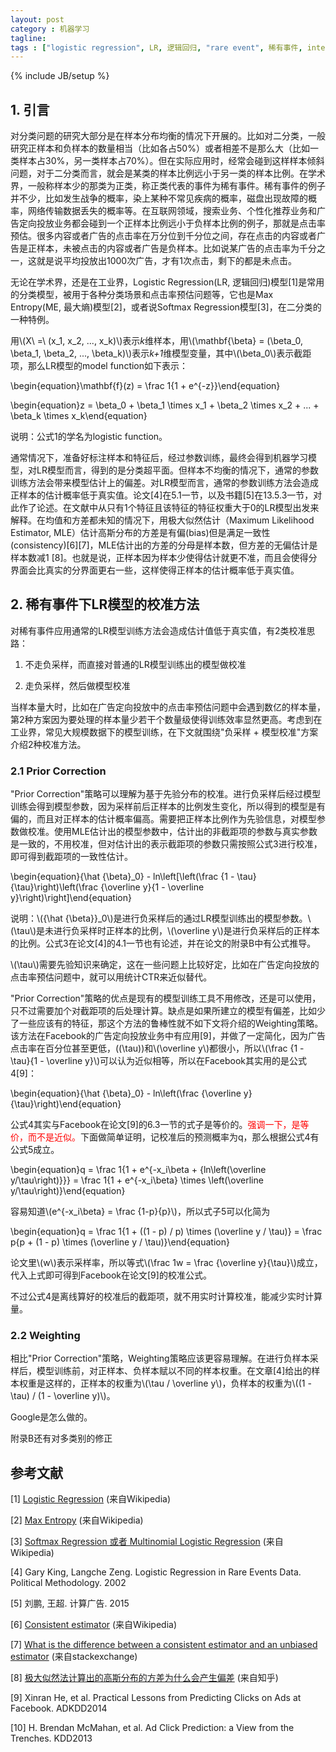 ```yaml
---
layout: post
category : 机器学习
tagline: 
tags : ["logistic regression", LR, 逻辑回归, "rare event", 稀有事件, intercept, 截距]
---
```

{% include JB/setup %}

## 1. 引言

对分类问题的研究大部分是在样本分布均衡的情况下开展的。比如对二分类，一般研究正样本和负样本的数量相当（比如各占50%）或者相差不是那么大（比如一类样本占30%，另一类样本占70%）。但在实际应用时，经常会碰到这样样本倾斜问题，对于二分类而言，就会是某类的样本比例远小于另一类的样本比例。在学术界，一般称样本少的那类为正类，称正类代表的事件为稀有事件。稀有事件的例子并不少，比如发生战争的概率，染上某种不常见疾病的概率，磁盘出现故障的概率，网络传输数据丢失的概率等。在互联网领域，搜索业务、个性化推荐业务和广告定向投放业务都会碰到一个正样本比例远小于负样本比例的例子，那就是点击率预估。很多内容或者广告的点击率在万分位到千分位之间，存在点击的内容或者广告是正样本，未被点击的内容或者广告是负样本。比如说某广告的点击率为千分之一，这就是说平均投放出1000次广告，才有1次点击，剩下的都是未点击。

无论在学术界，还是在工业界，Logistic Regression(LR, 逻辑回归)模型[1]是常用的分类模型，被用于各种分类场景和点击率预估问题等，它也是Max Entropy(ME, 最大熵)模型[2]，或者说Softmax Regression模型[3]，在二分类的一种特例。

用\\(X\ =\ (x_1, x_2, ..., x_k)\\)表示*k*维样本，用\\(\mathbf{\beta} = (\beta_0, \beta_1, \beta_2, ..., \beta_k)\\)表示*k+1*维模型变量，其中\\(\beta_0\\)表示截距项，那么LR模型的model function如下表示：

\begin{equation}\mathbf{f}(z) = \frac 1{1 + e^{-z}}\end{equation}

\begin{equation}z = \beta_0 + \beta_1 \times x_1 +  \beta_2 \times x_2 + ... +  \beta_k \times x_k\end{equation}

说明：公式1的学名为logistic function。

通常情况下，准备好标注样本和特征后，经过参数训练，最终会得到机器学习模型，对LR模型而言，得到的是分类超平面。但样本不均衡的情况下，通常的参数训练方法会带来模型估计上的偏差。对LR模型而言，通常的参数训练方法会造成正样本的估计概率低于真实值。论文[4]在5.1一节，以及书籍[5]在13.5.3一节，对此作了论述。在文献中从只有1个特征且该特征的特征权重大于0的LR模型出发来解释。在均值和方差都未知的情况下，用极大似然估计（Maximum Likelihood Estimator, MLE）估计高斯分布的方差是有偏(bias)但是满足一致性(consistency)[6][7]，MLE估计出的方差的分母是样本数，但方差的无偏估计是样本数减1 [8]。也就是说，正样本因为样本少使得估计就更不准，而且会使得分界面会比真实的分界面更右一些，这样使得正样本的估计概率低于真实值。

## 2. 稀有事件下LR模型的校准方法

对稀有事件应用通常的LR模型训练方法会造成估计值低于真实值，有2类校准思路：

1. 不走负采样，而直接对普通的LR模型训练出的模型做校准

2. 走负采样，然后做模型校准

当样本量大时，比如在广告定向投放中的点击率预估问题中会遇到数亿的样本量，第2种方案因为要处理的样本量少若干个数量级使得训练效率显然更高。考虑到在工业界，常见大规模数据下的模型训练，在下文就围绕"负采样 + 模型校准"方案介绍2种校准方法。

### 2.1 Prior Correction

"Prior Correction"策略可以理解为基于先验分布的校准。进行负采样后经过模型训练会得到模型参数，因为采样前后正样本的比例发生变化，所以得到的模型是有偏的，而且对正样本的估计概率偏高。需要把正样本比例作为先验信息，对模型参数做校准。使用MLE估计出的模型参数中，估计出的非截距项的参数与真实参数是一致的，不用校准，但对估计出的表示截距项的参数只需按照公式3进行校准，即可得到截距项的一致性估计。

\begin{equation}{\hat {\beta}_0} - ln\left[\left(\frac {1 - \tau}{\tau}\right)\left(\frac {\overline y}{1 - \overline y}\right)\right]\end{equation}

说明：\\({\hat {\beta}}_0\\)是进行负采样后的通过LR模型训练出的模型参数。\\(\tau\\)是未进行负采样时正样本的比例，\\(\overline y\\)是进行负采样后的正样本的比例。公式3在论文[4]的4.1一节也有论述，并在论文的附录B中有公式推导。

\\(\tau\\)需要先验知识来确定，这在一些问题上比较好定，比如在广告定向投放的点击率预估问题中，就可以用统计CTR来近似替代。

"Prior Correction"策略的优点是现有的模型训练工具不用修改，还是可以使用，只不过需要加个对截距项的后处理计算。缺点是如果所建立的模型有偏差，比如少了一些应该有的特征，那这个方法的鲁棒性就不如下文将介绍的Weighting策略。该方法在Facebook的广告定向投放业务中有应用[9]，并做了一定简化，因为广告点击率在百分位甚至更低，\((\tau\))和\\(\overline y\\)都很小，所以\\(\frac {1 - \tau}{1 - \overline y}\\)可以认为近似相等，所以在Facebook其实用的是公式4[9]：

\begin{equation}{\hat {\beta}_0} - ln\left(\frac {\overline y}{\tau}\right)\end{equation}

公式4其实与Facebook在论文[9]的6.3一节的式子是等价的。<font color='red'>强调一下，是等价，而不是近似。</font>下面做简单证明，记校准后的预测概率为q，那么根据公式4有公式5成立。

\begin{equation}q = \frac 1{1 + e^{-x_i\beta + {ln\left(\overline y/\tau\right)}}} = \frac 1{1 + e^{-x_i\beta} \times \left(\overline y/\tau\right)}\end{equation}

容易知道\\(e^{-x_i\beta} = \frac {1-p}{p}\\)，所以式子5可以化简为

\begin{equation}q = \frac 1{1 + ((1 - p) / p) \times (\overline y / \tau)} = \frac p{p + (1 - p) \times (\overline y / \tau)}\end{equation}

论文里\\(w\\)表示采样率，所以等式\\(\frac 1w = \frac {\overline y}{\tau}\\)成立，代入上式即可得到Facebook在论文[9]的校准公式。

不过公式4是离线算好的校准后的截距项，就不用实时计算校准，能减少实时计算量。

### 2.2 Weighting

相比"Prior Correction"策略，Weighting策略应该更容易理解。在进行负样本采样后，模型训练前，对正样本、负样本赋以不同的样本权重。在文章[4]给出的样本权重是这样的，正样本的权重为\\(\tau / \overline y\\)，负样本的权重为\\((1 - \tau) / (1 - \overline y)\\)。

Google是怎么做的。

附录B还有对多类别的修正

## 参考文献

[1] [Logistic Regression](https://en.wikipedia.org/wiki/Logistic_regression) (来自Wikipedia)

[2] [Max Entropy](https://en.wikipedia.org/wiki/Maximum_entropy_probability_distribution) (来自Wikipedia)

[3] [Softmax Regression 或者 Multinomial Logistic Regression](https://en.wikipedia.org/wiki/Multinomial_logistic_regression) (来自Wikipedia)

[4] Gary King, Langche Zeng. Logistic Regression in Rare Events Data. Political Methodology. 2002

[5] 刘鹏, 王超. 计算广告. 2015

[6] [Consistent estimator](https://en.wikipedia.org/wiki/Consistent_estimator) (来自Wikipedia)

[7] [What is the difference between a consistent estimator and an unbiased estimator](http://stats.stackexchange.com/questions/31036/what-is-the-difference-between-a-consistent-estimator-and-an-unbiased-estimator) (来自stackexchange)

[8] [极大似然法计算出的高斯分布的方差为什么会产生偏差](https://www.zhihu.com/question/28751472) (来自知乎)

[9] Xinran He, et al. Practical Lessons from Predicting Clicks on Ads at Facebook. ADKDD2014

[10] H. Brendan McMahan, et al. Ad Click Prediction: a View from the Trenches. KDD2013
